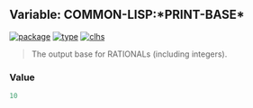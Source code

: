 ## Variable: COMMON-LISP:\*PRINT-BASE\*
[![package](https://img.shields.io/badge/Package-COMMON--LISP-5f9ea0.svg?style=social&colorA=999999)](../) [![type](https://img.shields.io/badge/Type-Variable-5f9ea0.svg?style=social&colorA=999999)](../#variable) [![clhs](https://img.shields.io/badge/CLHS-*PRINT--BASE*-5f9ea0.svg?style=social&colorA=999999)](http://www.lispworks.com/documentation/HyperSpec/Body/v_pr_bas.htm) 

> The output base for RATIONALs (including integers).

### Value
```cl
10
```
